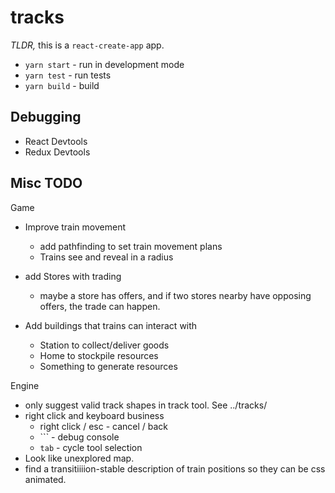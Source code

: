 # tracks

*TLDR,* this is a `react-create-app` app.

- `yarn start` - run in development mode
- `yarn test` - run tests
- `yarn build` - build

## Debugging

- React Devtools
- Redux Devtools

## Misc TODO

Game 

- Improve train movement
    - add pathfinding to set train movement plans
    - Trains see and reveal in a radius
    
- add Stores with trading 
    - maybe a store has offers, and if two stores nearby have opposing offers, the trade can happen.
    
- Add buildings that trains can interact with
    - Station to collect/deliver goods
    - Home to stockpile resources
    - Something to generate resources

Engine
- only suggest valid track shapes in track tool. See ../tracks/
- right click and keyboard business
    - right click / esc - cancel / back
    - `\`` - debug console
    - `tab`  - cycle tool selection
- Look like unexplored map.
- find a transitiiiion-stable description of train positions so they can be css animated.
